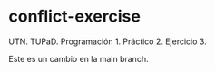 # conflict-exercise
UTN. TUPaD. Programación 1. Práctico 2. Ejercicio 3.

Este es un cambio en la main branch.